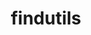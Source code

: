 ---
title: "findutils"
layout: cache
categories: [package, develop]
meta: {"versions": ["4.9.0"], "compilers": ["gcc@7.5.0", "gcc@8.4.0"]}
spec_files: 
 - spec-0.json
 - spec-1.json
spec_names:
 - 'findutils@4.9.0%gcc@7.5.0 patches=440b954 arch=linux-ubuntu18.04-x86_64'
 - 'findutils@4.9.0%gcc@8.4.0 patches=440b954 arch=linux-ubuntu18.04-x86_64'
---